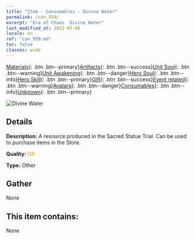 ```yaml
---
title: "Item - Consumables - Divine Water"
permalink: /con_959/
excerpt: "Era of Chaos  Divine Water"
last_modified_at: 2021-07-06
locale: en
ref: "con_959.md"
toc: false
classes: wide
---
```

 [Materials](/Items/){: .btn .btn--primary}[Artifacts](/Items/Artifacts/){: .btn .btn--success}[Unit Soul](/Items/UnitSoul/){: .btn .btn--warning}[Unit Awakening](/Items/UnitAwakening/){: .btn .btn--danger}[Hero Soul](/Items/HeroSoul/){: .btn .btn--info}[Hero Skill](/Items/HeroSkill/){: .btn .btn--primary}[Gift](/Items/Gift/){: .btn .btn--success}[Event related](/Items/Events/){: .btn .btn--warning}[Avatars](/Items/Avatars/){: .btn .btn--danger}[Consumables](/Items/Consumables/){: .btn .btn--info}[Unknown](/Items/Unknown/){: .btn .btn--primary}

 ![Divine Water](/images/t/i_40054.png)

## Details
 **Description:** A resource produced in the Sacred Statue Trial. Can be used to purchase items in the Store.

 **Quality:** <span style="color: #FF8C00">OK</span>

 **Type:** Other

## Gather

  None

## This item contains:

  None

